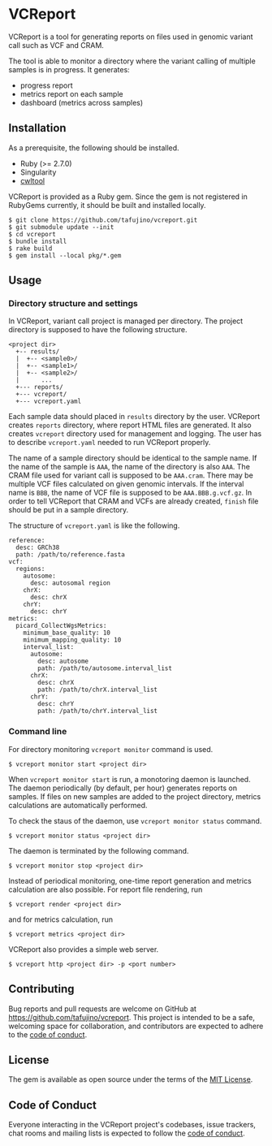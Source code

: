 # VCReport

VCReport is a tool for generating reports on files used in genomic variant call such as VCF and CRAM.

The tool is able to monitor a directory where the variant calling of multiple samples is in progress. It generates:

* progress report
* metrics report on each sample
* dashboard (metrics across samples)

## Installation

As a prerequisite, the following should be installed.
* Ruby (>= 2.7.0)
* Singularity
* [cwltool](https://github.com/common-workflow-language/cwltool)

VCReport is provided as a Ruby gem. Since the gem is not registered in RubyGems currently, it should be built and installed locally.

```
$ git clone https://github.com/tafujino/vcreport.git
$ git submodule update --init
$ cd vcreport
$ bundle install
$ rake build
$ gem install --local pkg/*.gem
```

## Usage

### Directory structure and settings

In VCReport, variant call project is managed per directory. The project directory is supposed to have the following structure.

```
<project dir>
  +-- results/
  |  +-- <sample0>/
  |  +-- <sample1>/
  |  +-- <sample2>/
  |      ...
  +--- reports/
  +--- vcreport/
  +--- vcreport.yaml
```

Each sample data should placed in `results` directory by the user. VCReport creates `reports` directory, where report HTML files are generated. It also creates `vcreport` directory used for management and logging. The user has to describe `vcreport.yaml` needed to run VCReport properly.

The name of a sample directory should be identical to the sample name. If the name of the sample is `AAA`, the name of the directory is also `AAA`. The CRAM file used for variant call is supposed to be `AAA.cram`. There may be multiple VCF files calculated on given genomic intervals. If the interval name is `BBB`, the name of VCF file is supposed to be `AAA.BBB.g.vcf.gz`. In order to tell VCReport that CRAM and VCFs are already created, `finish` file should be put in a sample directory.

The structure of `vcreport.yaml` is like the following.

```
reference:
  desc: GRCh38
  path: /path/to/reference.fasta
vcf:
  regions:
    autosome:
      desc: autosomal region
    chrX:
      desc: chrX
    chrY:
      desc: chrY
metrics:
  picard_CollectWgsMetrics:
    minimum_base_quality: 10
    minimum_mapping_quality: 10
    interval_list:
      autosome:
        desc: autosome
        path: /path/to/autosome.interval_list
      chrX:
        desc: chrX
        path: /path/to/chrX.interval_list
      chrY:
        desc: chrY
        path: /path/to/chrY.interval_list
```

### Command line

For directory monitoring `vcreport monitor` command is used.

```
$ vcreport monitor start <project dir>
```

When `vcreport monitor start` is run, a monotoring daemon is launched. The daemon periodically (by default, per hour) generates reports on samples. If files on new samples are added to the project directory, metrics calculations are automatically performed.

To check the staus of the daemon, use `vcreport monitor status` command.

```
$ vcreport monitor status <project dir>
```

The daemon is terminated by the following command.

```
$ vcreport monitor stop <project dir>
```

Instead of periodical monitoring, one-time report generation and metrics calculation are also possible. For report file rendering, run

```
$ vcreport render <project dir>
```

and for metrics calculation, run

```
$ vcreport metrics <project dir>
```

VCReport also provides a simple web server.

```
$ vcreport http <project dir> -p <port number>
```

## Contributing

Bug reports and pull requests are welcome on GitHub at https://github.com/tafujino/vcreport. This project is intended to be a safe, welcoming space for collaboration, and contributors are expected to adhere to the [code of conduct](https://github.com/[USERNAME]/vcreport/blob/master/CODE_OF_CONDUCT.md).


## License

The gem is available as open source under the terms of the [MIT License](https://opensource.org/licenses/MIT).

## Code of Conduct

Everyone interacting in the VCReport project's codebases, issue trackers, chat rooms and mailing lists is expected to follow the [code of conduct](https://github.com/tafujino/vcreport/blob/master/CODE_OF_CONDUCT.md).

